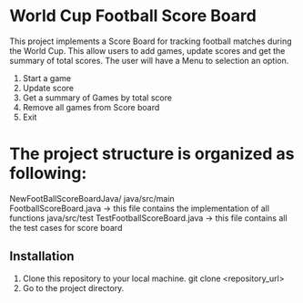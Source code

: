 # World Cup Football Score Board

This project implements a Score Board for tracking football matches during the World Cup.
This allow users to add games, update scores and get the summary of total scores.
The user will have a Menu to selection an option.

1. Start a game
2. Update score
3. Get a summary of Games by total score
4. Remove all games from Score board
5. Exit

# The project structure is organized as following:

NewFootBallScoreBoardJava/
java/src/main  
FootballScoreBoard.java  -> this file contains the implementation of all functions
java/src/test
TestFootballScoreBoard.java  -> this file contains all the test cases for score board

## Installation

1. Clone this repository to your local machine.
   git clone <repository_url>
2. Go to the project directory.